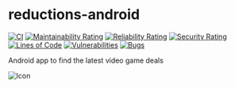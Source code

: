 # reductions-android
[![CI](https://github.com/torresmi/reductions-android/actions/workflows/ci-main.yml/badge.svg)](https://github.com/torresmi/reductions-android/actions/workflows/ci-main.yml)
[![Maintainability Rating](https://sonarcloud.io/api/project_badges/measure?project=torresmi_reductions-android&metric=sqale_rating)](https://sonarcloud.io/summary/new_code?id=torresmi_reductions-android)
[![Reliability Rating](https://sonarcloud.io/api/project_badges/measure?project=torresmi_reductions-android&metric=reliability_rating)](https://sonarcloud.io/summary/new_code?id=torresmi_reductions-android)
[![Security Rating](https://sonarcloud.io/api/project_badges/measure?project=torresmi_reductions-android&metric=security_rating)](https://sonarcloud.io/summary/new_code?id=torresmi_reductions-android)
[![Lines of Code](https://sonarcloud.io/api/project_badges/measure?project=torresmi_reductions-android&metric=ncloc)](https://sonarcloud.io/summary/new_code?id=torresmi_reductions-android)
[![Vulnerabilities](https://sonarcloud.io/api/project_badges/measure?project=torresmi_reductions-android&metric=vulnerabilities)](https://sonarcloud.io/summary/new_code?id=torresmi_reductions-android)
[![Bugs](https://sonarcloud.io/api/project_badges/measure?project=torresmi_reductions-android&metric=bugs)](https://sonarcloud.io/summary/new_code?id=torresmi_reductions-android)

Android app to find the latest video game deals

![Icon](app/src/main/ic_launcher-web.png)
